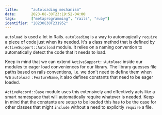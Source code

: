 ```yaml
---
title:      "autoloading mechanism"
date:       2023-08-30T23:19:52-04:00
tags:       ["metaprogramming", "rails", "ruby"]
identifier: "20230830T231952"
---
```


`autoload` is used a lot in Rails. `autoloading` is a way to
automagically `require` a piece of code just when its needed. It's a
class method that is defined by `ActiveSupport::Autoload` module. It
relies on a naming convention to automatically detect the code that it
needs to load. 

Keep in mind that we can extend `ActiveSupport::Autoload` inside our
modules to eager load conveniences for our library. The library guesses
file paths based on rails conventions, i.e. we don't need to define
them when we `autoload :FeatureName`, it also defines constants that
need to be eager loaded.

`ActiveRecord::Base` module uses this extensively and effectively acts like a smart namespace that will automatically require whatever is needed. Keep in mind that the constants are setup to be loaded this has to be the case for other classes that might `include` without a need to explicitly `require` a file.
